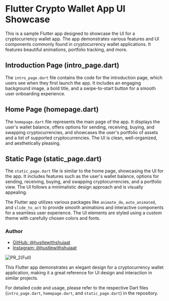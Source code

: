# Flutter Crypto Wallet App UI Showcase

This is a sample Flutter app designed to showcase the UI for a cryptocurrency wallet app. The app demonstrates various features and UI components commonly found in cryptocurrency wallet applications. It features beautiful animations, portfolio tracking, and more.

## Introduction Page (intro_page.dart)

The `intro_page.dart` file contains the code for the introduction page, which users see when they first launch the app. It includes an engaging background image, a bold title, and a swipe-to-start button for a smooth user onboarding experience.

## Home Page (homepage.dart)

The `homepage.dart` file represents the main page of the app. It displays the user's wallet balance, offers options for sending, receiving, buying, and swapping cryptocurrencies, and showcases the user's portfolio of assets and a list of supported cryptocurrencies. The UI is clean, well-organized, and aesthetically pleasing.

## Static Page (static_page.dart)

The `static_page.dart` file is similar to the home page, showcasing the UI for the app. It includes features such as the user's wallet balance, options for sending, receiving, buying, and swapping cryptocurrencies, and a portfolio view. The UI follows a minimalistic design approach and is visually appealing.

The Flutter app utilizes various packages like `animate_do`, `auto_animated`, and `slide_to_act` to provide smooth animations and interactive components for a seamless user experience. The UI elements are styled using a custom theme with carefully chosen colors and fonts.

### Author

- [GitHub: @hustlewithshujaat](https://github.com/hustlewithshujaat)
- [Instagram: @hustlewithshujaat](https://www.instagram.com/hustlewithshujaat/)

![PR_2(Full)](https://github.com/shujaatsunasra/Flypto/assets/142157275/c4154bbc-c6db-47c8-b9fc-88ae4e6e6f53)


This Flutter app demonstrates an elegant design for a cryptocurrency wallet application, making it a great reference for UI design and interaction in similar projects.

For detailed code and usage, please refer to the respective Dart files (`intro_page.dart`, `homepage.dart`, and `static_page.dart`) in the repository.


